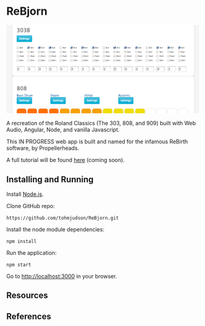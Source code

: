 ReBjorn
=================

![Screenshot](screenshot.jpg "Screenshot")

A recreation of the Roland Classics (The 303, 808, and 909) built with Web Audio, Angular, Node, and vanilla Javascript.

This IN PROGRESS web app is built and named for the infamous ReBirth software, by Propellerheads.

A full tutorial will be found [here](http://tohmjudson.com) (coming soon).

Installing and Running
----

Install [Node.js](http://nodejs.org/).

Clone GitHub repo:

```
https://github.com/tohmjudson/ReBjorn.git
```

Install the node module dependencies:

```
npm install
```

Run the application:

```
npm start
```

Go to [http://localhost:3000](http://localhost:3000) in your browser.

Resources
----

References
----
